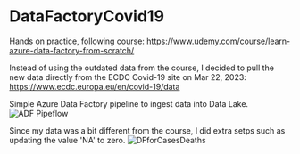 # DataFactoryCovid19

Hands on practice, following course: https://www.udemy.com/course/learn-azure-data-factory-from-scratch/ 

Instead of using the outdated data from the course, I decided to pull the new data directly from the ECDC Covid-19 site on Mar 22, 2023: https://www.ecdc.europa.eu/en/covid-19/data

Simple Azure Data Factory pipeline to ingest data into Data Lake.
![ADF Pipeflow](https://user-images.githubusercontent.com/55467236/227068510-34a3c478-bf3c-4835-9cf9-57f98f84f728.jpg)

Since my data was a bit different from the course, I did extra setps such as updating the value 'NA' to zero.
![DFforCasesDeaths](https://user-images.githubusercontent.com/55467236/227365470-6a2f04c4-7184-4085-9803-8849a4c2e90d.jpg)
